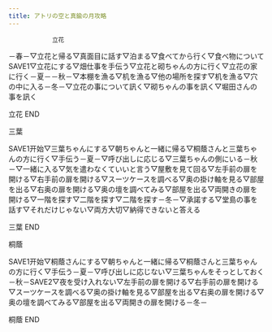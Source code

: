 ```yaml
---
title: アトリの空と真鍮の月攻略
---
```


                立花

－春－▽立花と帰る▽真面目に話す▽泊まる▽食べてから行く▽食べ物についてSAVE1▽立花にする▽畑仕事を手伝う▽立花と砌ちゃんの方に行く▽立花の家に行く－夏－－秋－▽本棚を漁る▽机を漁る▽他の場所を探す▽机を漁る▽穴の中に入る－冬－▽立花の事について訊く▽砌ちゃんの事を訊く▽堀田さんの事を訊く

立花 END

三葉

SAVE1开始▽三葉ちゃんにする▽朝ちゃんと一緒に帰る▽桐蔭さんと三葉ちゃんの方に行く▽手伝う－夏－▽呼び出しに応じる▽三葉ちゃんの側にいる－秋－▽一緒に入る▽気を遣わなくていいと言う▽屋敷を見て回る▽左手前の扉を開ける▽右手前の扉を開ける▽スーツケースを調べる▽奥の掛け軸を見る▽部屋を出る▽右奥の扉を開ける▽奥の壇を調べてみる▽部屋を出る▽両開きの扉を開ける▽一階を探す▽二階を探す▽二階を探す－冬－▽承諾する▽堂島の事を話す▽それだけじゃない▽両方大切▽納得できないと答える

三葉 END

桐蔭

SAVE1开始▽桐蔭さんにする▽朝ちゃんと一緒に帰る▽桐蔭さんと三葉ちゃんの方に行く▽手伝う－夏－▽呼び出しに応じない▽三葉ちゃんをそっとしておく－秋－SAVE2▽夜を受け入れない▽左手前の扉を開ける▽右手前の扉を開ける▽スーツケースを調べる▽奥の掛け軸を見る▽部屋を出る▽右奥の扉を開ける▽奥の壇を調べてみる▽部屋を出る▽両開きの扉を開ける－冬－

桐蔭 END


              
